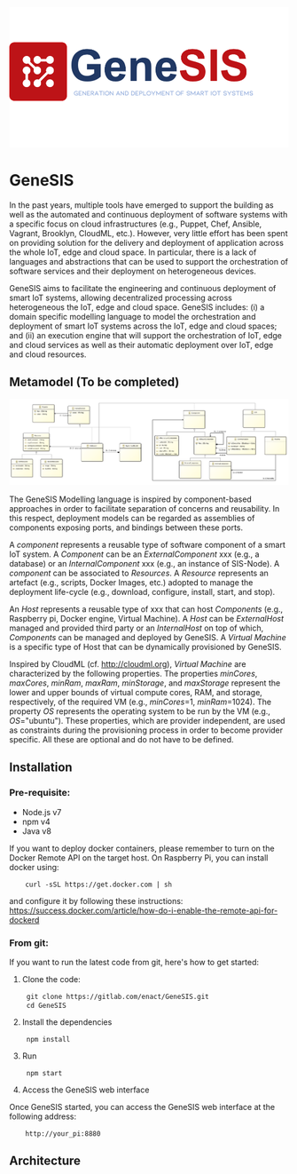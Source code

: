 ![alt text](img/GeneSISLogo.png "GeneSIS")


# GeneSIS
In the past years, multiple tools have emerged to support the building as well as the automated and continuous deployment of software systems with a specific focus on cloud infrastructures (e.g., Puppet, Chef, Ansible, Vagrant, Brooklyn, CloudML, etc.). However, very little effort has been spent on providing solution for the delivery and deployment of application across the whole IoT, edge and cloud space. In particular, there is a lack of languages and abstractions that can be used to support the orchestration of software services and their deployment on heterogeneous devices.

GeneSIS aims to facilitate the engineering and continuous deployment of smart IoT systems, allowing decentralized processing across heterogeneous the IoT, edge and cloud space. GeneSIS includes: (i) a domain specific modelling language to model the orchestration and deployment of smart IoT systems across the IoT, edge and cloud spaces; and (ii) an execution engine that will support the orchestration of IoT, edge and cloud services as well as their automatic deployment over IoT, edge and cloud resources.

## Metamodel (To be completed)
![alt text](docs/genesis-metamodel.png "GeneSIS - Metamodel")

The GeneSIS Modelling language is inspired by component-based approaches in order to facilitate separation of concerns and reusability. In this respect, deployment models can be regarded as assemblies of components exposing ports, and bindings between these ports.

A _component_ represents a reusable type of software component of a smart IoT system. A _Component_ can be an _ExternalComponent_ xxx (e.g., a database) or an _InternalComponent_ xxx (e.g., an instance of SIS-Node). A _component_ can be associated to _Resources_. A _Resource_ represents an artefact (e.g., scripts, Docker Images, etc.) adopted to manage the deployment life-cycle (e.g., download, configure, install, start, and stop). 

An _Host_ represents a reusable type of xxx that can host _Components_ (e.g., Raspberry pi, Docker engine, Virtual Machine). A _Host_ can be _ExternalHost_ managed and provided third party or an _InternalHost_ on top of which, _Components_ can be managed and deployed by GeneSIS. A _Virtual Machine_ is a specific type of Host that can be dynamically provisioned by GeneSIS. 

Inspired by CloudML (cf. http://cloudml.org), _Virtual Machine_ are characterized by the following properties. The properties _minCores_, _maxCores_, _minRam_, _maxRam_, _minStorage_, and _maxStorage_ represent the lower and upper bounds of virtual compute cores, RAM, and storage, respectively, of the required VM (e.g., _minCores_=1, _minRam_=1024). The property _OS_ represents the operating system to be run by the VM (e.g., _OS_="ubuntu"). These properties, which are provider independent, are used as constraints during the provisioning process in order to become provider specific. All these are optional and do not have to be defined.

## Installation

### Pre-requisite:
* Node.js v7
* npm v4
* Java v8

If you want to deploy docker containers, please remember to turn on the Docker Remote API on the target host. 
On Raspberry Pi, you can install docker using:

        curl -sSL https://get.docker.com | sh

and configure it by following these instructions: https://success.docker.com/article/how-do-i-enable-the-remote-api-for-dockerd

### From git:
If you want to run the latest code from git, here's how to get started:

1. Clone the code:

        git clone https://gitlab.com/enact/GeneSIS.git
        cd GeneSIS

2. Install the dependencies

        npm install

4. Run

        npm start

5. Access the GeneSIS web interface

Once GeneSIS started, you can access the GeneSIS web interface at the following address:

        http://your_pi:8880



## Architecture
